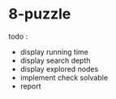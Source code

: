 # 8-puzzle

todo :
- display running time
- display search depth
- display explored nodes
- implement check solvable
- report
